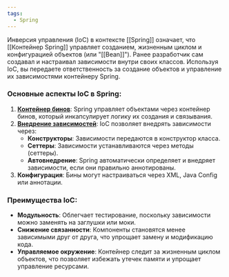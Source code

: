 ```yaml
---
tags:
  - Spring
---
```

Инверсия управления (IoC) в контексте [[Spring]] означает, что [[Контейнер Spring]] управляет созданием, жизненным циклом и конфигурацией объектов (или "[[Bean]]"). Ранее разработчик сам создавал и настраивал зависимости внутри своих классов. Используя IoC, вы передаете ответственность за создание объектов и управление их зависимостями контейнеру Spring.

### Основные аспекты IoC в Spring:

1. [**Контейнер бинов**](obsidian://open?vault=IT&file=%D0%9A%D0%BE%D0%BD%D1%82%D0%B5%D0%B9%D0%BD%D0%B5%D1%80%20Spring): Spring управляет объектами через контейнер бинов, который инкапсулирует логику их создания и связывания.
2. **[Внедрение зависимостей](obsidian://open?vault=IT&file=%D0%98%D0%BD%D0%B2%D0%B5%D1%80%D1%81%D0%B8%D1%8F%20%D1%83%D0%BF%D1%80%D0%B0%D0%B2%D0%BB%D0%B5%D0%BD%D0%B8%D1%8F%20(IoC))**: IoC позволяет внедрять зависимости через:
    - **Конструкторы**: Зависимости передаются в конструктор класса.
    - **Сеттеры**: Зависимости устанавливаются через методы (сеттеры).
    - **Автовнедрение**: Spring автоматически определяет и внедряет зависимости, если они правильно аннотированы.
3. **Конфигурация**: Бины могут настраиваться через XML, Java Config или аннотации.


### Преимущества IoC:

- **Модульность**: Облегчает тестирование, поскольку зависимости можно заменять на заглушки или моки.
- **Снижение связанности**: Компоненты становятся менее зависимыми друг от друга, что упрощает замену и модификацию кода.
- **Управляемое окружение**: Контейнер следит за жизненным циклом объектов, что позволяет избежать утечек памяти и упрощает управление ресурсами.